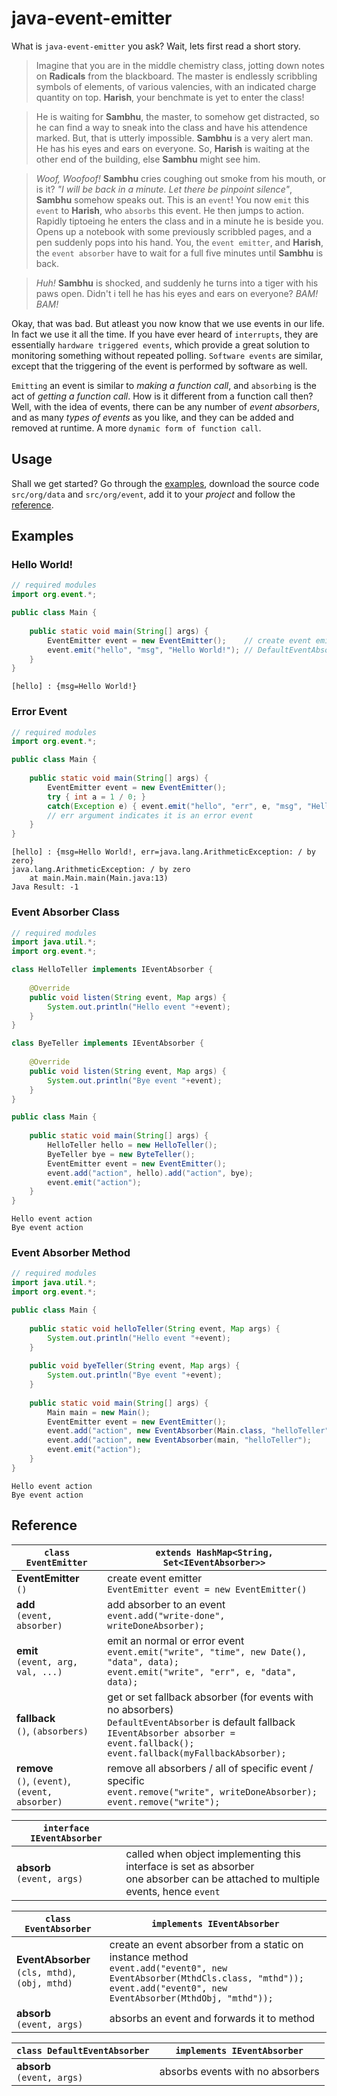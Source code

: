 # java-event-emitter

What is `java-event-emitter` you ask? Wait, lets first read a short story.

> Imagine that you are in the middle chemistry class, jotting down notes on **Radicals** from the
> blackboard. The master is endlessly scribbling symbols of elements, of various valencies, with
> an indicated charge quantity on top. **Harish**, your benchmate is yet to enter the class!

> He is waiting for **Sambhu**, the master, to somehow get distracted, so he can find a way to sneak
> into the class and have his attendence marked. But, that is utterly impossible. **Sambhu** is a
> very alert man. He has his eyes and ears on everyone. So, **Harish** is waiting at the other end of
> the building, else **Sambhu** might see him.

> *Woof, Woofoof!* **Sambhu** cries coughing out smoke from his mouth, or is it? *"I will be back
> in a minute. Let there be pinpoint silence"*, **Sambhu** somehow speaks out. This is an `event`!
> You now `emit` this `event` to **Harish**, who `absorbs` this event. He then jumps to action.
> Rapidly tiptoeing he enters the class and in a minute he is beside you. Opens up a notebook with
> some previously scribbled pages, and a pen suddenly pops into his hand. You, the `event emitter`,
> and **Harish**, the `event absorber` have to wait for a full five minutes until **Sambhu** is back.

> *Huh!* **Sambhu** is shocked, and suddenly he turns into a tiger with his paws open. Didn't i tell he has
> his eyes and ears on everyone? *BAM! BAM!*

Okay, that was bad. But atleast you now know that we use events in our life. In fact we use it
all the time. If you have ever heard of `interrupts`, they are essentially `hardware triggered events`,
which provide a great solution to monitoring something without repeated polling. `Software events`
are similar, except that the triggering of the event is performed by software as well.

`Emitting` an event is similar to *making a function call*, and `absorbing` is the act of
*getting a function call*. How is it different from a function call then? Well, with the idea
of events, there can be any number of *event absorbers*, and as many *types of events* as you like,
and they can be added and removed at runtime. A more `dynamic form of function call`.



## Usage

Shall we get started?  Go through the [examples](https://github.com/wolfram77/java-event-emitter#examples),
download the source code `src/org/data` and `src/org/event`, add it to your *project* and follow the
[reference](https://github.com/wolfram77/java-event-emitter#reference).


## Examples

### Hello World!
```java
// required modules
import org.event.*;

public class Main {
    
    public static void main(String[] args) {
        EventEmitter event = new EventEmitter();    // create event emitter
        event.emit("hello", "msg", "Hello World!"); // DefaultEventAbsorber listens
    }
}
```
```
[hello] : {msg=Hello World!}
```

### Error Event

```java
// required modules
import org.event.*;

public class Main {
    
    public static void main(String[] args) {
        EventEmitter event = new EventEmitter();
        try { int a = 1 / 0; }
        catch(Exception e) { event.emit("hello", "err", e, "msg", "Hello World!"); }
        // err argument indicates it is an error event
    }
}
```

```
[hello] : {msg=Hello World!, err=java.lang.ArithmeticException: / by zero}
java.lang.ArithmeticException: / by zero
	at main.Main.main(Main.java:13)
Java Result: -1
```

### Event Absorber Class

```java
// required modules
import java.util.*;
import org.event.*;

class HelloTeller implements IEventAbsorber {
    
    @Override
    public void listen(String event, Map args) {
        System.out.println("Hello event "+event);
    }
}

class ByeTeller implements IEventAbsorber {
    
    @Override
    public void listen(String event, Map args) {
        System.out.println("Bye event "+event);
    }
}

public class Main {
    
    public static void main(String[] args) {
        HelloTeller hello = new HelloTeller();
        ByeTeller bye = new ByteTeller();
        EventEmitter event = new EventEmitter();
        event.add("action", hello).add("action", bye);
        event.emit("action");
    }
}
```

```
Hello event action
Bye event action
```

### Event Absorber Method

```java
// required modules
import java.util.*;
import org.event.*;

public class Main {
    
    public static void helloTeller(String event, Map args) {
    	System.out.println("Hello event "+event);
    }
    
    public void byeTeller(String event, Map args) {
    	System.out.println("Bye event "+event);
    }
    
    public static void main(String[] args) {
    	Main main = new Main();
        EventEmitter event = new EventEmitter();
        event.add("action", new EventAbsorber(Main.class, "helloTeller"));
        event.add("action", new EventAbsorber(main, "helloTeller");
        event.emit("action");
    }
}
```

```
Hello event action
Bye event action
```


## Reference

| `class EventEmitter` | `extends HashMap<String, Set<IEventAbsorber>>` |
|----------------------|------------------------------------------------|
| **EventEmitter** <br/> `()`                                                                                                | create event emitter <br/>                                                                                               `EventEmitter event = new EventEmitter()` |
| **add** <br/> `(event, absorber)`                                                                                          | add absorber to an event <br/>                                                                                   `event.add("write-done", writeDoneAbsorber);` |
| **emit** <br/> `(event, arg, val, ...)`                                                                                    | emit an normal or error event <br/>                                                                                  `event.emit("write", "time", new Date(), "data", data);` <br/>                                              `event.emit("write", "err", e, "data", data);` |
| **fallback** <br/> `()`, `(absorbers)`                                                                                      | get or set fallback absorber (for events with no absorbers) <br/>                                               `DefaultEventAbsorber` is default fallback <br/>                                                                             `IEventAbsorber absorber = event.fallback();` <br/>                                                                          `event.fallback(myFallbackAbsorber);` |
| **remove** <br/> `()`, `(event)`, <br/> `(event, absorber)`                                                                | remove all absorbers / all of specific event / specific <br/>                                                      `event.remove("write", writeDoneAbsorber);` <br/>                                                            `event.remove("write");` |

| `interface IEventAbsorber`   |                        |
|------------------------------|------------------------|
| **absorb** <br/> `(event, args)`                                                                                           | called when object implementing this interface is set as absorber <br/>                                                   one absorber can be attached to multiple events, hence `event`|

| `class EventAbsorber` | `implements IEventAbsorber`  |
|-----------------------|------------------------------|
| **EventAbsorber** <br/> `(cls, mthd)`, <br/> `(obj, mthd)`                                                                 | create an event absorber from a static on instance method <br/>                                                            `event.add("event0", new EventAbsorber(MthdCls.class, "mthd"));` <br/>                                                 `event.add("event0", new EventAbsorber(MthdObj, "mthd"));` |
| **absorb** <br/> `(event, args)`                                                                                           | absorbs an event and forwards it to method |

| `class DefaultEventAbsorber` | `implements IEventAbsorber`  |
|------------------------------|------------------------------|
| **absorb** <br/> `(event, args)`                                                                                           | absorbs events with no absorbers |
